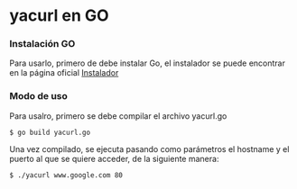 # yacurl en GO

### Instalación GO
Para usarlo, primero de debe instalar Go, el instalador se puede encontrar en la página oficial <a href="https://go.dev/dl/">Instalador</a>

### Modo de uso

Para usalro, primero se debe compilar el archivo yacurl.go

    $ go build yacurl.go

Una vez compilado, se ejecuta pasando como parámetros el hostname y el puerto al que se quiere acceder, de la siguiente manera:

    $ ./yacurl www.google.com 80
